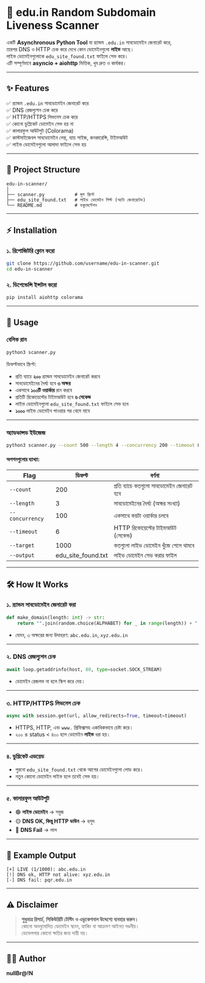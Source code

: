 # 🔎 edu.in Random Subdomain Liveness Scanner

একটি **Asynchronous Python Tool** যা র‍্যান্ডম `.edu.in` সাবডোমেইন জেনারেট করে,  
তারপর DNS ও HTTP চেক করে দেখে কোন ডোমেইনগুলো **লাইভ** আছে।  
লাইভ ডোমেইনগুলোকে `edu_site_found.txt` ফাইলে সেভ করে।  
এটি সম্পূর্ণভাবে **asyncio + aiohttp** ভিত্তিক, খুব দ্রুত ও কার্যকর।

---

## ✨ Features

✅ র‍্যান্ডম `.edu.in` সাবডোমেইন জেনারেট করে  
✅ DNS রেজল্যুশন চেক করে  
✅ HTTP/HTTPS লিভনেস চেক করে  
✅ কোনো ডুপ্লিকেট ডোমেইন সেভ হয় না  
✅ কালারফুল আউটপুট (Colorama)  
✅ কাস্টমাইজেবল সাবডোমেইন লেন্থ, ব্যাচ সাইজ, কনকারেন্সি, টাইমআউট  
✅ লাইভ ডোমেইনগুলো আলাদা ফাইলে সেভ হয়  

---

## 📂 Project Structure

```
edu-in-scanner/
│
├── scanner.py           # মূল স্ক্রিপ্ট
├── edu_site_found.txt   # লাইভ ডোমেইন লিস্ট (অটো জেনারেটেড)
└── README.md            # ডকুমেন্টেশন
```

---

## ⚡ Installation

### **১. রিপোজিটরি ক্লোন করো**
```bash
git clone https://github.com/username/edu-in-scanner.git
cd edu-in-scanner
```

### **২. ডিপেন্ডেন্সি ইন্সটল করো**
```bash
pip install aiohttp colorama
```

---

## 🚀 Usage

### **বেসিক রান**
```bash
python3 scanner.py
```

ডিফল্টভাবে স্ক্রিপ্ট:
- প্রতি ব্যাচে **২০০** র‍্যান্ডম সাবডোমেইন জেনারেট করবে
- সাবডোমেইনের দৈর্ঘ্য হবে **৩ অক্ষর**
- একসাথে **১০০টি ওয়ার্কার** রান করবে
- প্রতিটি রিকোয়েস্টের টাইমআউট হবে **৬ সেকেন্ড**
- লাইভ ডোমেইনগুলো `edu_site_found.txt` ফাইলে সেভ হবে
- **১০০০** লাইভ ডোমেইন পাওয়ার পর থেমে যাবে

---

### **অ্যাডভান্সড ইউজেজ**

```bash
python3 scanner.py --count 500 --length 4 --concurrency 200 --timeout 8 --target 2000 --output live_edu_sites.txt
```

#### **অপশনগুলোর ব্যাখ্যা:**

| Flag            | ডিফল্ট | বর্ণনা |
|-----------------|--------|---------|
| `--count`      | 200    | প্রতি ব্যাচে কতগুলো সাবডোমেইন জেনারেট হবে |
| `--length`     | 3      | সাবডোমেইনের দৈর্ঘ্য (অক্ষর সংখ্যা) |
| `--concurrency`| 100    | একসাথে কয়টা ওয়ার্কার চলবে |
| `--timeout`    | 6      | HTTP রিকোয়েস্টের টাইমআউট (সেকেন্ড) |
| `--target`     | 1000   | কতগুলো লাইভ ডোমেইন খুঁজে পেলে থামবে |
| `--output`     | edu_site_found.txt | লাইভ ডোমেইন সেভ করার ফাইল |

---

## 🛠️ How It Works

### **১. র‍্যান্ডম সাবডোমেইন জেনারেট করা**
```python
def make_domain(length: int) -> str:
    return "".join(random.choice(ALPHABET) for _ in range(length)) + ".edu.in"
```
- যেমন, ৩ অক্ষরের জন্য উদাহরণ: `abc.edu.in`, `xyz.edu.in`

---

### **২. DNS রেজল্যুশন চেক**
```python
await loop.getaddrinfo(host, 80, type=socket.SOCK_STREAM)
```
- ডোমেইন রেজলভ না হলে স্কিপ করে দেয়।

---

### **৩. HTTP/HTTPS লিভনেস চেক**
```python
async with session.get(url, allow_redirects=True, timeout=timeout)
```
- HTTPS, HTTP, এবং `www.` প্রিফিক্সসহ একাধিকভাবে চেষ্টা করে।
- ২০০ ≤ status < ৪০০ হলে ডোমেইন **লাইভ** ধরা হয়।

---

### **৪. ডুপ্লিকেট এভয়েড**
- পুরনো `edu_site_found.txt` থেকে আগের ডোমেইনগুলো লোড করে।
- নতুন কোনো ডোমেইন লাইভ হলে তবেই সেভ হয়।

---

### **৫. কালারফুল আউটপুট**
- 🟢 **লাইভ ডোমেইন** → সবুজ
- 🟡 **DNS OK, কিন্তু HTTP ডাউন** → হলুদ
- 🔴 **DNS Fail** → লাল

---

## 📄 Example Output

```
[+] LIVE (1/1000): abc.edu.in
[!] DNS ok, HTTP not alive: xyz.edu.in
[-] DNS fail: pqr.edu.in
```

---

## ⚠️ Disclaimer

> **শুধুমাত্র রিসার্চ, সিকিউরিটি টেস্টিং ও এডুকেশনাল উদ্দেশ্যে ব্যবহার করুন।**  
> কোনো অননুমোদিত ডোমেইন স্ক্যান, হ্যাকিং বা আক্রমণ আইনত দণ্ডনীয়।  
> ডেভেলপার কোনো ক্ষতির জন্য দায়ী নয়।

---

## 👨‍💻 Author

**nullBr@!N**   
